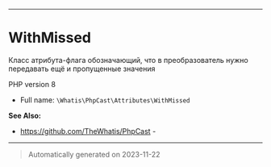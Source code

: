 ***

# WithMissed

Класс атрибута-флага
обозначающий, что
в преобразователь
нужно передавать ещё и
пропущенные значения

PHP version 8
* Full name: `\Whatis\PhpCast\Attributes\WithMissed`

**See Also:**

* https://github.com/TheWhatis/PhpCast - 






***
> Automatically generated on 2023-11-22

